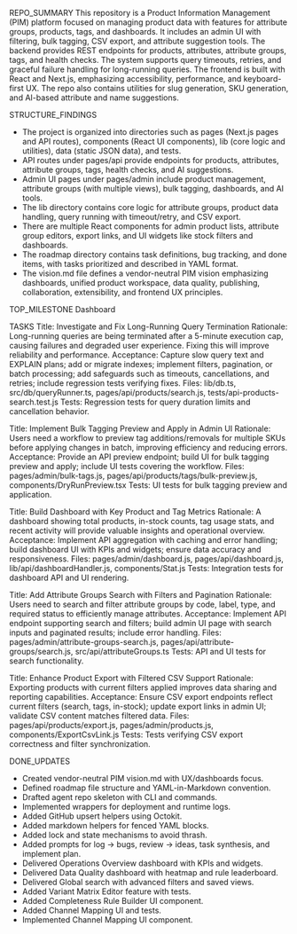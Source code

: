 REPO_SUMMARY
This repository is a Product Information Management (PIM) platform focused on managing product data with features for attribute groups, products, tags, and dashboards. It includes an admin UI with filtering, bulk tagging, CSV export, and attribute suggestion tools. The backend provides REST endpoints for products, attributes, attribute groups, tags, and health checks. The system supports query timeouts, retries, and graceful failure handling for long-running queries. The frontend is built with React and Next.js, emphasizing accessibility, performance, and keyboard-first UX. The repo also contains utilities for slug generation, SKU generation, and AI-based attribute and name suggestions.

STRUCTURE_FINDINGS
- The project is organized into directories such as pages (Next.js pages and API routes), components (React UI components), lib (core logic and utilities), data (static JSON data), and tests.
- API routes under pages/api provide endpoints for products, attributes, attribute groups, tags, health checks, and AI suggestions.
- Admin UI pages under pages/admin include product management, attribute groups (with multiple views), bulk tagging, dashboards, and AI tools.
- The lib directory contains core logic for attribute groups, product data handling, query running with timeout/retry, and CSV export.
- There are multiple React components for admin product lists, attribute group editors, export links, and UI widgets like stock filters and dashboards.
- The roadmap directory contains task definitions, bug tracking, and done items, with tasks prioritized and described in YAML format.
- The vision.md file defines a vendor-neutral PIM vision emphasizing dashboards, unified product workspace, data quality, publishing, collaboration, extensibility, and frontend UX principles.

TOP_MILESTONE
Dashboard

TASKS
Title: Investigate and Fix Long-Running Query Termination
Rationale: Long-running queries are being terminated after a 5-minute execution cap, causing failures and degraded user experience. Fixing this will improve reliability and performance.
Acceptance: Capture slow query text and EXPLAIN plans; add or migrate indexes; implement filters, pagination, or batch processing; add safeguards such as timeouts, cancellations, and retries; include regression tests verifying fixes.
Files: lib/db.ts, src/db/queryRunner.ts, pages/api/products/search.js, tests/api-products-search.test.js
Tests: Regression tests for query duration limits and cancellation behavior.

Title: Implement Bulk Tagging Preview and Apply in Admin UI
Rationale: Users need a workflow to preview tag additions/removals for multiple SKUs before applying changes in batch, improving efficiency and reducing errors.
Acceptance: Provide an API preview endpoint; build UI for bulk tagging preview and apply; include UI tests covering the workflow.
Files: pages/admin/bulk-tags.js, pages/api/products/tags/bulk-preview.js, components/DryRunPreview.tsx
Tests: UI tests for bulk tagging preview and application.

Title: Build Dashboard with Key Product and Tag Metrics
Rationale: A dashboard showing total products, in-stock counts, tag usage stats, and recent activity will provide valuable insights and operational overview.
Acceptance: Implement API aggregation with caching and error handling; build dashboard UI with KPIs and widgets; ensure data accuracy and responsiveness.
Files: pages/admin/dashboard.js, pages/api/dashboard.js, lib/api/dashboardHandler.js, components/Stat.js
Tests: Integration tests for dashboard API and UI rendering.

Title: Add Attribute Groups Search with Filters and Pagination
Rationale: Users need to search and filter attribute groups by code, label, type, and required status to efficiently manage attributes.
Acceptance: Implement API endpoint supporting search and filters; build admin UI page with search inputs and paginated results; include error handling.
Files: pages/admin/attribute-groups-search.js, pages/api/attribute-groups/search.js, src/api/attributeGroups.ts
Tests: API and UI tests for search functionality.

Title: Enhance Product Export with Filtered CSV Support
Rationale: Exporting products with current filters applied improves data sharing and reporting capabilities.
Acceptance: Ensure CSV export endpoints reflect current filters (search, tags, in-stock); update export links in admin UI; validate CSV content matches filtered data.
Files: pages/api/products/export.js, pages/admin/products.js, components/ExportCsvLink.js
Tests: Tests verifying CSV export correctness and filter synchronization.

DONE_UPDATES
- Created vendor-neutral PIM vision.md with UX/dashboards focus.
- Defined roadmap file structure and YAML-in-Markdown convention.
- Drafted agent repo skeleton with CLI and commands.
- Implemented wrappers for deployment and runtime logs.
- Added GitHub upsert helpers using Octokit.
- Added markdown helpers for fenced YAML blocks.
- Added lock and state mechanisms to avoid thrash.
- Added prompts for log → bugs, review → ideas, task synthesis, and implement plan.
- Delivered Operations Overview dashboard with KPIs and widgets.
- Delivered Data Quality dashboard with heatmap and rule leaderboard.
- Delivered Global search with advanced filters and saved views.
- Added Variant Matrix Editor feature with tests.
- Added Completeness Rule Builder UI component.
- Added Channel Mapping UI and tests.
- Implemented Channel Mapping UI component.
